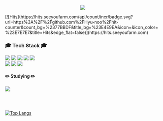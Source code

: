 <div align="center">


<img src="https://capsule-render.vercel.app/api?type=waving&color=75BDE0&height=300&section=header&text=Welcome to the SHOW&fontSize=90"/><br>

</div>
[![Hits](https://hits.seeyoufarm.com/api/count/incr/badge.svg?url=https%3A%2F%2Fgithub.com%2FHyu-noo%2Fhit-counter&count_bg=%2377BBDF&title_bg=%23E4E9EA&icon=&icon_color=%23E7E7E7&title=Hits&edge_flat=false)](https://hits.seeyoufarm.com)


<h3> 🎓 Tech Stack 🎓 </h3>
  
  <img src="https://img.shields.io/badge/C-A8B9CC?style=flat&logo=c&logoColor=white"/>
  <img src="https://img.shields.io/badge/C++-00599C?style=flat-square&logo=cplusplus&logoColor=white"/>
  <img src="https://img.shields.io/badge/-C%23-000000?logo=Csharp&style=flat"/>
  <img src="https://img.shields.io/badge/Python-3766AB?style=flat-square&logo=Python&logoColor=white"/>
  <img src="https://img.shields.io/badge/flutter-02569B?style=flat-square&logo=flutter&logoColor=white"/>
  <br>
  <img src="https://img.shields.io/badge/MongoDB-47A248?style=flat&logo=MongoDB&logoColor=white"/>
  <img src="https://img.shields.io/badge/Firebase-FFCA28?style=flat-square&logo=firebase&logoColor=black"/>
  <img src="https://img.shields.io/badge/Mysql-E6B91E?style=flat-square&logo=MySql&logoColor=white"/>
  
<h4> ✏️ Studying ✏️ </h4>
<img src="https://img.shields.io/badge/Java-007396?style=flat-square&logo=Java&logoColor=white"/>

<br><br>

[![Top Langs](https://github-readme-stats.vercel.app/api/top-langs/?username=Hyu-noo&langs_count=10&layout=compact&theme=black)](https://github.com/Hyu-noo/Hyu-noo)﻿

<!--
**Hyu-noo/Hyu-noo** is a ✨ _special_ ✨ repository because its `README.md` (this file) appears on your GitHub profile.

Here are some ideas to get you started:

- 🔭 I’m currently working on ...
- 🌱 I’m currently learning ...
- 👯 I’m looking to collaborate on ...
- 🤔 I’m looking for help with ...
- 💬 Ask me about ...
- 📫 How to reach me: ...
- 😄 Pronouns: ...
- ⚡ Fun fact: ...
-->
